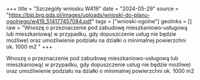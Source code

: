 +++
title = "Szczegóły wniosku W419"
date = "2024-05-29"
source = "https://bip.brg.gda.pl/images/uploads/wnioski-do-planu-ogolnego/w419_514177457084.pdf"
tags = ["wnioski-ogolne"]
geolinks = []
raw = "Wnoszę o przeznaczenie pod zabudowę mieszkaniowo-usługową lub mieszkaniową( w przypadku, gdy dopuszczenie usług nie będzie możliwe) oraz umożliwienie podziału na działki o minimalnej powierzchni ok. 1000 m2 "
+++

Wnoszę o przeznaczenie pod zabudowę mieszkaniowo-usługową lub mieszkaniową(
w przypadku, gdy dopuszczenie usług nie będzie możliwe) oraz umożliwienie podziału na działki
o minimalnej powierzchni ok. 1000 m2



